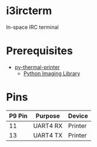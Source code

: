 i3ircterm
=========

In-space IRC terminal

Prerequisites
=============

* [py-thermal-printer](https://github.com/luopio/py-thermal-printer)
  * [Python Imaging Library](http://www.pythonware.com/products/pil/) 


Pins
====

| P9 Pin | Purpose | Device |
|--------|---------|--------|
| 11     | UART4 RX| Printer|
| 13     | UART4 TX| Printer|
  
